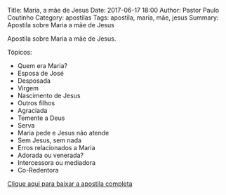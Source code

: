 Title: Maria, a mãe de Jesus
Date: 2017-06-17 18:00
Author: Pastor Paulo Coutinho
Category: apostilas
Tags: apostila, maria, mãe, jesus
Summary: Apostila sobre Maria a mãe de Jesus

Apostila sobre Maria a mãe de Jesus.

Tópicos:

- Quem era Maria?
- Esposa de José
- Desposada
- Virgem
- Nascimento de Jesus
- Outros filhos
- Agraciada
- Temente a Deus
- Serva
- Maria pede e Jesus não atende
- Sem Jesus, sem nada
- Erros relacionados a Maria
- Adorada ou venerada?
- Intercessora ou mediadora
- Co-Redentora

[Clique aqui para baixar a apostila completa](https://www.dropbox.com/s/11l9439uapnctky/Maria%2C%20a%20m%C3%A3e%20de%20Jesus.pdf?dl=1)